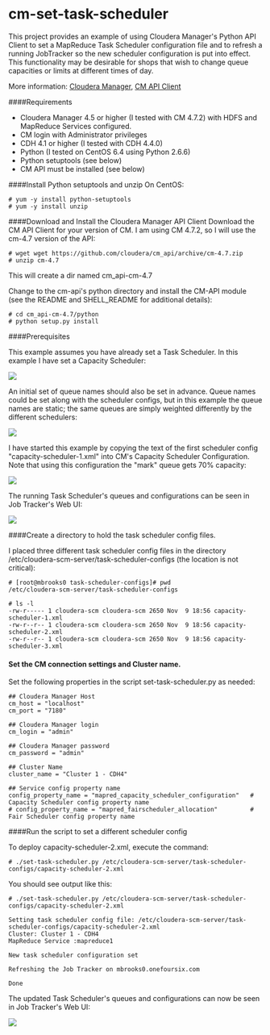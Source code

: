 cm-set-task-scheduler
=======================

This project provides an example of using Cloudera Manager's Python API Client to set a MapReduce Task Scheduler configuration file and to refresh a running JobTracker so the new scheduler configuration is put into effect.  This functionality may be desirable for shops that wish to change queue capacities or limits at different times of day.

More information: [Cloudera Manager](http://www.cloudera.com/content/cloudera/en/products/cloudera-manager.html), [CM API Client](http://cloudera.github.io/cm_api/)




####Requirements
- Cloudera Manager 4.5 or higher (I tested with CM 4.7.2) with HDFS and MapReduce Services configured. 
- CM login with Administrator privileges
- CDH 4.1 or higher (I tested with CDH 4.4.0)
- Python (I tested on CentOS 6.4 using Python 2.6.6)
- Python setuptools (see below)
- CM API must be installed (see below)


####Install Python setuptools and unzip
On CentOS:

    # yum -y install python-setuptools
    # yum -y install unzip


####Download and Install the Cloudera Manager API Client
Download the CM API Client for your version of CM.  I am using CM 4.7.2, so I will use the cm-4.7 version of the API:

    # wget wget https://github.com/cloudera/cm_api/archive/cm-4.7.zip
    # unzip cm-4.7

This will create a dir named cm_api-cm-4.7

Change to the cm-api's python directory and install the CM-API module (see the README and SHELL_README for additional details):

    # cd cm_api-cm-4.7/python
    # python setup.py install

####Prerequisites

This example assumes you have already set a Task Scheduler.  In this example I have set a Capacity Scheduler:

![](images/image-1.jpg)


An initial set of queue names should also be set in advance. Queue names could be set along with the scheduler configs, but in this example the queue names are static; the same queues are simply weighted differently by the different schedulers:

![](images/image-2.jpg)


I have started this example by copying the text of the first scheduler config "capacity-scheduler-1.xml" into CM's Capacity Scheduler Configuration.  Note that using this configuration the "mark" queue gets 70% capacity:

![](images/image-4.jpg)


The running Task Scheduler's queues and configurations can be seen in Job Tracker's Web UI:

![](images/image-3.jpg)


####Create a directory to hold the task scheduler config files.  

I placed three different task scheduler config files in the directory /etc/cloudera-scm-server/task-scheduler-configs  (the location is not critical):

    # [root@mbrooks0 task-scheduler-configs]# pwd
	/etc/cloudera-scm-server/task-scheduler-configs
	
	# ls -l
	-rw-r----- 1 cloudera-scm cloudera-scm 2650 Nov  9 18:56 capacity-scheduler-1.xml
	-rw-r--r-- 1 cloudera-scm cloudera-scm 2650 Nov  9 18:56 capacity-scheduler-2.xml
	-rw-r--r-- 1 cloudera-scm cloudera-scm 2650 Nov  9 18:56 capacity-scheduler-3.xml


#### Set the CM connection settings and Cluster name.  

Set the following properties in the script set-task-scheduler.py as needed:

	## Cloudera Manager Host
	cm_host = "localhost"
	cm_port = "7180"

	## Cloudera Manager login
	cm_login = "admin"

	## Cloudera Manager password
	cm_password = "admin"

	## Cluster Name
	cluster_name = "Cluster 1 - CDH4"

	## Service config property name
	config_property_name = "mapred_capacity_scheduler_configuration"   # Capacity Scheduler config property name
	# config_property_name = "mapred_fairscheduler_allocation"         # Fair Scheduler config property name




####Run the script to set a different scheduler config

To deploy capacity-scheduler-2.xml, execute the command:

	# ./set-task-scheduler.py /etc/cloudera-scm-server/task-scheduler-configs/capacity-scheduler-2.xml

 
You should see output like this:

	# ./set-task-scheduler.py /etc/cloudera-scm-server/task-scheduler-configs/capacity-scheduler-2.xml 

	Setting task scheduler config file: /etc/cloudera-scm-server/task-scheduler-configs/capacity-scheduler-2.xml
	Cluster: Cluster 1 - CDH4
	MapReduce Service :mapreduce1

	New task scheduler configuration set

	Refreshing the Job Tracker on mbrooks0.onefoursix.com

	Done



The updated Task Scheduler's queues and configurations can now be seen in Job Tracker's Web UI:

![](images/image-5.jpg)



